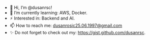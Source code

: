 - 👋 Hi, I’m @dusanrsc!
- 🌱 I’m currently learning: AWS, Docker.
- ⚡ Interested in: Backend and AI.
- 📫 How to reach me: dusanrosic25.06.1997@gmail.com
- ✨ Do not forget to check out my: https://gist.github.com/dusanrsc.

<!---
dusanrsc/dusanrsc is a ✨ special ✨ repository because its `README.md` (this file) appears on your GitHub profile.
You can click the Preview link to take a look at your changes.
--->
